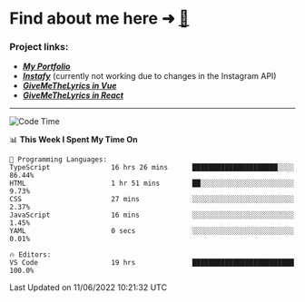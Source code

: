 # Find about me here ➜ [🧑](https://pauabella.dev)

### Project links:
- ***[My Portfolio](https://pauabella.dev)***
- ***[Instafy](https://instafy.me)*** (currently not working due to changes in the Instagram API)
- ***[GiveMeTheLyrics in Vue](https://lyrics.pauabella.dev)***
- ***[GiveMeTheLyrics in React](https://pauabella.dev/GiveMeTheLyrics)***

---
<!--START_SECTION:waka-->
![Code Time](http://img.shields.io/badge/Code%20Time-1%2C150%20hrs%2025%20mins-blue)

📊 **This Week I Spent My Time On** 

```text
💬 Programming Languages: 
TypeScript               16 hrs 26 mins      █████████████████████░░░░   86.44% 
HTML                     1 hr 51 mins        ██░░░░░░░░░░░░░░░░░░░░░░░   9.73% 
CSS                      27 mins             ░░░░░░░░░░░░░░░░░░░░░░░░░   2.37% 
JavaScript               16 mins             ░░░░░░░░░░░░░░░░░░░░░░░░░   1.45% 
YAML                     0 secs              ░░░░░░░░░░░░░░░░░░░░░░░░░   0.01%

🔥 Editors: 
VS Code                  19 hrs              █████████████████████████   100.0%

```


 Last Updated on 11/06/2022 10:21:32 UTC
<!--END_SECTION:waka-->
